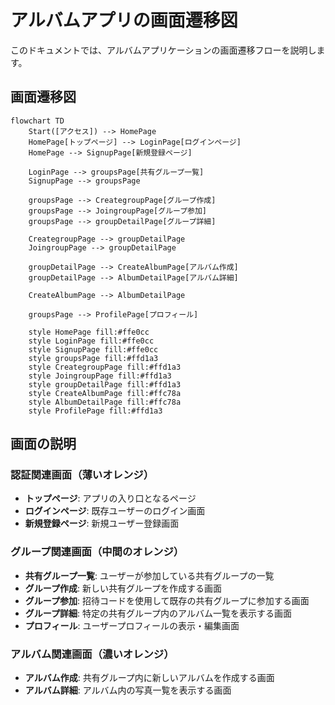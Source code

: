 # アルバムアプリの画面遷移図

このドキュメントでは、アルバムアプリケーションの画面遷移フローを説明します。

## 画面遷移図

```mermaid
flowchart TD
    Start([アクセス]) --> HomePage
    HomePage[トップページ] --> LoginPage[ログインページ]
    HomePage --> SignupPage[新規登録ページ]

    LoginPage --> groupsPage[共有グループ一覧]
    SignupPage --> groupsPage

    groupsPage --> CreategroupPage[グループ作成]
    groupsPage --> JoingroupPage[グループ参加]
    groupsPage --> groupDetailPage[グループ詳細]

    CreategroupPage --> groupDetailPage
    JoingroupPage --> groupDetailPage

    groupDetailPage --> CreateAlbumPage[アルバム作成]
    groupDetailPage --> AlbumDetailPage[アルバム詳細]

    CreateAlbumPage --> AlbumDetailPage

    groupsPage --> ProfilePage[プロフィール]

    style HomePage fill:#ffe0cc
    style LoginPage fill:#ffe0cc
    style SignupPage fill:#ffe0cc
    style groupsPage fill:#ffd1a3
    style CreategroupPage fill:#ffd1a3
    style JoingroupPage fill:#ffd1a3
    style groupDetailPage fill:#ffd1a3
    style CreateAlbumPage fill:#ffc78a
    style AlbumDetailPage fill:#ffc78a
    style ProfilePage fill:#ffd1a3
```

## 画面の説明

### 認証関連画面（薄いオレンジ）

- **トップページ**: アプリの入り口となるページ
- **ログインページ**: 既存ユーザーのログイン画面
- **新規登録ページ**: 新規ユーザー登録画面

### グループ関連画面（中間のオレンジ）

- **共有グループ一覧**: ユーザーが参加している共有グループの一覧
- **グループ作成**: 新しい共有グループを作成する画面
- **グループ参加**: 招待コードを使用して既存の共有グループに参加する画面
- **グループ詳細**: 特定の共有グループ内のアルバム一覧を表示する画面
- **プロフィール**: ユーザープロフィールの表示・編集画面

### アルバム関連画面（濃いオレンジ）

- **アルバム作成**: 共有グループ内に新しいアルバムを作成する画面
- **アルバム詳細**: アルバム内の写真一覧を表示する画面
